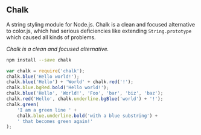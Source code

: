 ## Chalk

A string styling module for Node.js. Chalk is a clean and focused alternative to color.js, which had serious deficiencies like extending `String.prototype` which caused all kinds of problems.

*Chalk is a clean and focused alternative.*

```bash
npm install --save chalk
```

```js
var chalk = require('chalk');
chalk.blue('Hello world!');
chalk.blue('Hello') + 'World' + chalk.red('!');
chalk.blue.bgRed.bold('Hello world!');
chalk.blue('Hello', 'World!', 'Foo', 'bar', 'biz', 'baz');
chalk.red('Hello', chalk.underline.bgBlue('world') + '!');
chalk.green(
    'I am a green line ' +
    chalk.blue.underline.bold('with a blue substring') +
    ' that becomes green again!'
);
```